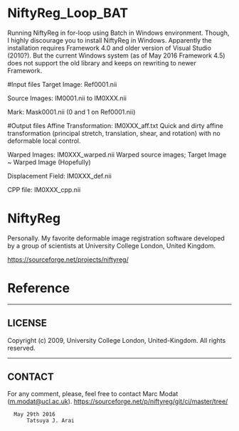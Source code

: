 # NiftyReg_Loop_BAT
Running NiftyReg in for-loop using Batch in Windows environment. Though, I highly discourage you to install NiftyReg in Windows. Apparently the installation requires Framework 4.0 and older version of Visual Studio (2010?). But the current Windows system (as of May 2016 Framework 4.5) does not support the old library and keeps on rewriting to newer Framework.

#Input files
  Target Image: Ref0001.nii
  
  Source Images: IM0001.nii to IM0XXX.nii
  
  Mark: Mask0001.nii (0 and 1 on Ref0001.nii)
  

#Output files
  Affine Transformation: IM0XXX_aff.txt
    Quick and dirty affine transformation (principal stretch, translation, shear, and rotation) with no deformable local control.
    
  Warped Images: IM0XXX_warped.nii
    Warped source images; Target Image ~ Warped Image (Hopefully)
    
  Displacement Field: IM0XXX_def.nii
  
  CPP file: IM0XXX_cpp.nii
  
# NiftyReg
Personally. My favorite deformable image registration software developed by a group of scientists at University College London, United Kingdom. 

https://sourceforge.net/projects/niftyreg/

# Reference
---------
LICENSE
---------
Copyright (c) 2009, University College London, United-Kingdom. All rights reserved.

---------
CONTACT
---------
For any comment, please, feel free to contact Marc Modat (m.modat@ucl.ac.uk).
https://sourceforge.net/p/niftyreg/git/ci/master/tree/

      May 29th 2016
          Tatsuya J. Arai 
